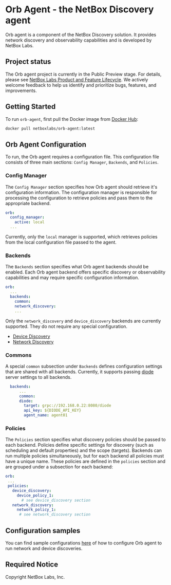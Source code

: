 # Orb Agent - the NetBox Discovery agent
Orb agent is a component of the NetBox Discovery solution. It provides network discovery and observability capabilities and is developed by NetBox Labs.

## Project status

The Orb agent project is currently in the Public Preview stage. For details, please see [NetBox Labs Product and Feature Lifecycle](https://docs.netboxlabs.com/product_feature_lifecycle/). We actively welcome feedback to help us identify and prioritize bugs, features, and improvements.

## Getting Started
To run `orb-agent`, first pull the Docker image from [Docker Hub](https://hub.docker.com/r/netboxlabs/orb-agent):


```sh
docker pull netboxlabs/orb-agent:latest
```

## Orb Agent Configuration
To run, the Orb agent requires a configuration file. This configuration file consists of three main sections: `Config Manager`, `Backends`, and `Policies`.


### Config Manager
The `Config Manager` section specifies how Orb agent should retrieve it's configuration information. The configuration manager is responsible for processing the configuration to retrieve policies and pass them to the appropriate backend.

```yaml
orb:
  config_manager:
    active: local
  ...
```

Currently, only the `local` manager is supported, which retrieves policies from the local configuration file passed to the agent.

### Backends
The `Backends` section specifies what Orb agent backends should be enabled. Each Orb agent backend offers specific discovery or observability capabilities and may require specific configuration information.  

```yaml
orb:
  ...
  backends:
    common:
    network_discovery:
    ...
```
Only the `network_discovery` and `device_discovery` backends are currently supported. They do not require any special configuration.
- [Device Discovery](./docs/backends/device_discovery.md) 
- [Network Discovery](./docs/backends/network_discovery.md)
### Commons
A special `common` subsection under `Backends` defines configuration settings that are shared with all backends. Currently, it supports passing [diode](https://github.com/netboxlabs/diode) server settings to all backends.

```yaml
  backends:
      ...
      common:
      diode:
        target: grpc://192.168.0.22:8080/diode
        api_key: ${DIODE_API_KEY}
        agent_name: agent01
```


### Policies
The `Policies` section specifies what discovery policies should be passed to each backend. Policies define specific settings for discovery (such as scheduling and default properties) and the scope (targets). Backends can run multiple policies simultaneously, but for each backend all policies must have a unique name. These policies are defined in the `policies` section and are grouped under a subsection for each backend:

 ```yaml
orb:
  ...
  policies:
    device_discovery:
      device_policy_1:
        # see device_discovery section
    network_discovery:
      network_policy_1:
       # see network_discovery section
 ```

 ## Configuration samples
You can find sample configurations [here](./docs/config_samples.md) of how to configure Orb agent to run network and device discoveries.

## Required Notice

Copyright NetBox Labs, Inc.